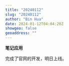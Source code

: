```yaml
---
title: "20240112"
slug: "20240112"
author: "Bin Hua"
date: 2024-01-12T04:04:20Z
showgeo: false
geoaddress: ""
---
```


**笔记应用**

完成了官网的开发，明日上线。